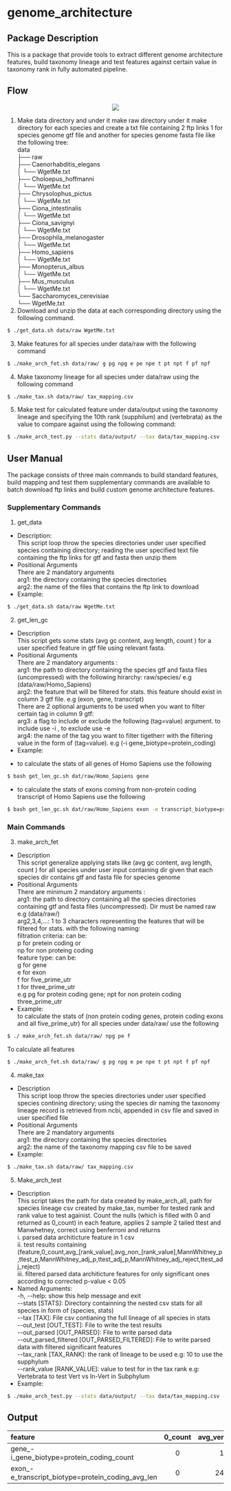# genome_architecture

## Package Description
This is a package that provide tools to extract different genome architecture features, build taxonomy lineage and test features against certain value in taxonomy rank in fully automated pipeline.
## Flow
<p align="center" >
<img src="https://user-images.githubusercontent.com/32236950/108558551-be9cad80-7302-11eb-8638-2a23e787c951.png" />
</p>

1.	Make data directory and under it make raw directory under it make directory for each species and create a txt file containing 2 ftp links 1 for species genome gtf file and another for species genome fasta file like the following tree: <br>
data <br>
├── raw <br>
   ├── Caenorhabditis_elegans <br>
   │   └── WgetMe.txt <br>
   ├── Choloepus_hoffmanni <br>
   │   └── WgetMe.txt <br>
   ├── Chrysolophus_pictus <br>
   │   └── WgetMe.txt <br>
   ├── Ciona_intestinalis <br>
   │   └── WgetMe.txt <br>
   ├── Ciona_savignyi <br>
   │   └── WgetMe.txt <br>
   ├── Drosophila_melanogaster <br>
   │   └── WgetMe.txt <br>
   ├── Homo_sapiens <br>
   │   └── WgetMe.txt <br>
   ├── Monopterus_albus <br>
   │   └── WgetMe.txt <br>
   ├── Mus_musculus <br>
   │   └── WgetMe.txt <br>
   └── Saccharomyces_cerevisiae <br>
       └── WgetMe.txt <br>
2.	Download and unzip the data at each corresponding directory using the following command.
```sh
$ ./get_data.sh data/raw WgetMe.txt
```
3.	Make features for all species under data/raw with the following command
```sh
$ ./make_arch_fet.sh data/raw/ g pg npg e pe npe t pt npt f pf npf
```
4.	Make taxonomy lineage for all species under data/raw using the following command
```sh
$ ./make_tax.sh data/raw/ tax_mapping.csv
```
5.	Make test for calculated feature under data/output using the taxonomy lineage and specifying the 10th rank (supphilum) and (vertebrata) as the value to compare against using the following command:
```sh
$ ./make_arch_test.py --stats data/output/ --tax data/tax_mapping.csv --tax_rank 10 --rank_value vertebrata
```
## User Manual
The package consists of three main commands to build standard features, build mapping and test them supplementary commands are available to batch download ftp links and build custom genome architecture features.
### Supplementary Commands
1.	get_data
*	Description: <br>
This script loop throw the species directories under user specified species containing directory; reading the user specified text file containing the ftp links for gtf and fasta then unzip them
*	Positional Arguments <br>
There are 2 mandatory arguments <br>
arg1: the directory containing the species directories <br>
arg2: the name of the files that contains the ftp link to download <br>
*	Example: <br>
```sh
$ ./get_data.sh data/raw WgetMe.txt
```
2.	get_len_gc
*	Description <br>
This script gets some stats (avg gc content, avg length, count ) for a user specified feature in gtf file using relevant fasta.
*	Positional Arguments <br>
There are 2 mandatory arguments : <br>
arg1: the path to directory containing the species gtf and fasta files (uncompressed) with the following hirarchy: raw/species/ e.g (data/raw/Homo_Sapiens) <br>
arg2: the feature that will be filtered for stats. this feature should exist in column 3 gtf file. e.g (exon, gene, transcript) <br>
There are 2 optional arguments to be used when you want to filter certain tag in column 9 gtf: <br>
arg3: a flag to include or exclude the following (tag=value) argument. to include use -i , to exclude use -e <br>
arg4: the name of the tag you want to filter tigetherr with the filtering value in the form of (tag=value). e.g (-i gene_biotype=protein_coding) <br>
*	Example: <br>
 + to calculate the stats of all genes of Homo Sapiens use the following
```sh
$ bash get_len_gc.sh dat/raw/Homo_Sapiens gene
```
 + to calculate the stats of exons coming from non-protein coding transcript of Homo Sapiens use the following
```sh
$ bash get_len_gc.sh dat/raw/Homo_Sapiens exon -e transcript_biotype=proteing_coding
```
### Main Commands
3.	make_arch_fet <br>
*	Description <br>
This script generalize applying stats like (avg gc content, avg length, count ) for all species under user input containing dir given that each species dir contains gtf and fasta file for species genome
*	Positional Arguments <br>
There are minimum 2 mandatory arguments : <br>
arg1: the path to directory containing all the species directories containing gtf and fasta files (uncompressed). Dir must be named raw e.g (data/raw/) <br>
arg2,3,4,...: 1 to 3 characters representing the features that will be filtered for stats. with the following naming: <br>
      filtration criteria: can be: <br>
                              p for pretein coding or <br>
                              np for non proteing coding <br>
      feature type: can be: <br>
                           g for gene <br>
                           e for exon <br>
                           f for five_prime_utr <br>
                           t for three_prime_utr <br>
     e.g pg for protein coding gene; npt for non protein coding three_prime_utr <br>
*	Example: <br>
to calculate the stats of (non protein coding genes, protein coding exons and all five_prime_utr) for all species under data/raw/ use the following
```sh
$ ./ make_arch_fet.sh data/raw/ npg pe f
```
To calculate all features
```sh
$ ./make_arch_fet.sh data/raw/ g pg npg e pe npe t pt npt f pf npf
```
4.	make_tax
*	Description <br>
This script loop throw the species directories under user specified species contining directory; using the species dir naming the taxonomy lineage record is retrieved from ncbi, appended in csv file and saved in user specified file
*	Positional Arguments <br>
There are 2 mandatory arguments <br>
arg1: the directory containing the species directories <br>
arg2: the name of the taxonomy mapping csv file to be saved <br>
*	Example: <br>
```sh
$ ./make_tax.sh data/raw/ tax_mapping.csv
```
5.	Make_arch_test
*	Description <br>
This script takes the path for data created by make_arch_all, path for species lineage csv created by make_tax, number for tested rank and rank value to test againist. 
Count the nulls (which is filled with 0 and returned as 0_count) in each feature, applies 2 sample 2 tailed ttest and Manwhetney, correct using benferroni and returns <br>
i.	parsed data architicture feature in 1 csv <br>
ii.	test results containing (feature,0_count,avg_[rank_value],avg_non_[rank_value],MannWhitney_p,ttest_p,MannWhitney_adj_p,ttest_adj_p,MannWhitney_adj_reject,ttest_adj_reject) <br>
iii.	filtered parsed data architicture features for only significant ones according to corrected p-value < 0.05 <br>
*	Named Arguments: <br>
-h, --help: show this help message and exit <br>
--stats [STATS]: Directory containning the nested csv stats for all species in form of (species, stats) <br>
--tax [TAX]: File csv contianing the full lineage of all species in stats <br>
--out_test [OUT_TEST]: File to write the test results <br>
--out_parsed [OUT_PARSED]: File to write parsed data <br>
--out_parsed_filtered [OUT_PARSED_FILTERED]: File to write parsed data with filtered significant features <br>
--tax_rank [TAX_RANK]: the rank of lineage to be used e.g: 10 to use the supphylum <br>
--rank_value [RANK_VALUE]: value to test for in the tax rank e.g: Vertebrata to test Vert vs In-Vert in Subphylum <br>
*	Example: <br>
```sh
$ ./make_arch_test.py --stats data/output/ --tax data/tax_mapping.csv --tax_rank 10 --rank_value vertebrata
```
## Output
| feature      | 0_count | avg_vertebrata     | avg_non_vertebrata     | MannWhitney_p     | ttest_p     | MannWhitney_adj_p     | ttest_adj_p     | MannWhitney_adj_reject     | ttest_adj_reject     |
| :---        |    :----:   |          ---: |          ---: |          ---: |          ---: |          ---: |          ---: |          ---: |          ---: |
| gene_-i_gene_biotype=protein_coding_count | 0 | 17616.4 | 12821.4 | 0.000145036 | 4.61E-08 | 0.005221295 | 1.66E-06 | TRUE | TRUE |
| exon_-e_transcript_biotype=protein_coding_avg_len | 0 | 247.5974 | 382.6778 | 0.000145036 | 3.91E-05 | 0.005221295 | 0.001405841 | TRUE | TRUE |
